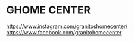 # GHOME CENTER
https://www.instagram.com/granitoshomecenter/
https://www.facebook.com/granitohomecenter
